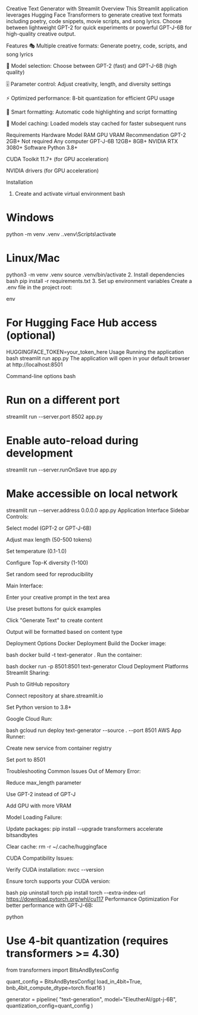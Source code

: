 Creative Text Generator with Streamlit
Overview
This Streamlit application leverages Hugging Face Transformers to generate creative text formats including poetry, code snippets, movie scripts, and song lyrics. Choose between lightweight GPT-2 for quick experiments or powerful GPT-J-6B for high-quality creative output.

Features
🎭 Multiple creative formats: Generate poetry, code, scripts, and song lyrics

🤖 Model selection: Choose between GPT-2 (fast) and GPT-J-6B (high quality)

🎚️ Parameter control: Adjust creativity, length, and diversity settings

⚡ Optimized performance: 8-bit quantization for efficient GPU usage

🎨 Smart formatting: Automatic code highlighting and script formatting

💾 Model caching: Loaded models stay cached for faster subsequent runs

Requirements
Hardware
Model	RAM	GPU VRAM	Recommendation
GPT-2	2GB+	Not required	Any computer
GPT-J-6B	12GB+	8GB+	NVIDIA RTX 3080+
Software
Python 3.8+

CUDA Toolkit 11.7+ (for GPU acceleration)

NVIDIA drivers (for GPU acceleration)

Installation
1. Create and activate virtual environment
bash
# Windows
python -m venv .venv
.\.venv\Scripts\activate

# Linux/Mac
python3 -m venv .venv
source .venv/bin/activate
2. Install dependencies
bash
pip install -r requirements.txt
3. Set up environment variables
Create a .env file in the project root:

env
# For Hugging Face Hub access (optional)
HUGGINGFACE_TOKEN=your_token_here
Usage
Running the application
bash
streamlit run app.py
The application will open in your default browser at http://localhost:8501

Command-line options
bash
# Run on a different port
streamlit run --server.port 8502 app.py

# Enable auto-reload during development
streamlit run --server.runOnSave true app.py

# Make accessible on local network
streamlit run --server.address 0.0.0.0 app.py
Application Interface
Sidebar Controls:

Select model (GPT-2 or GPT-J-6B)

Adjust max length (50-500 tokens)

Set temperature (0.1-1.0)

Configure Top-K diversity (1-100)

Set random seed for reproducibility

Main Interface:

Enter your creative prompt in the text area

Use preset buttons for quick examples

Click "Generate Text" to create content

Output will be formatted based on content type

Deployment Options
Docker Deployment
Build the Docker image:

bash
docker build -t text-generator .
Run the container:

bash
docker run -p 8501:8501 text-generator
Cloud Deployment Platforms
Streamlit Sharing:

Push to GitHub repository

Connect repository at share.streamlit.io

Set Python version to 3.8+

Google Cloud Run:

bash
gcloud run deploy text-generator --source . --port 8501
AWS App Runner:

Create new service from container registry

Set port to 8501

Troubleshooting
Common Issues
Out of Memory Error:

Reduce max_length parameter

Use GPT-2 instead of GPT-J

Add GPU with more VRAM

Model Loading Failure:

Update packages: pip install --upgrade transformers accelerate bitsandbytes

Clear cache: rm -r ~/.cache/huggingface

CUDA Compatibility Issues:

Verify CUDA installation: nvcc --version

Ensure torch supports your CUDA version:

bash
pip uninstall torch
pip install torch --extra-index-url https://download.pytorch.org/whl/cu117
Performance Optimization
For better performance with GPT-J-6B:

python
# Use 4-bit quantization (requires transformers >= 4.30)
from transformers import BitsAndBytesConfig

quant_config = BitsAndBytesConfig(
    load_in_4bit=True,
    bnb_4bit_compute_dtype=torch.float16
)

generator = pipeline(
    "text-generation",
    model="EleutherAI/gpt-j-6B",
    quantization_config=quant_config
)
 

